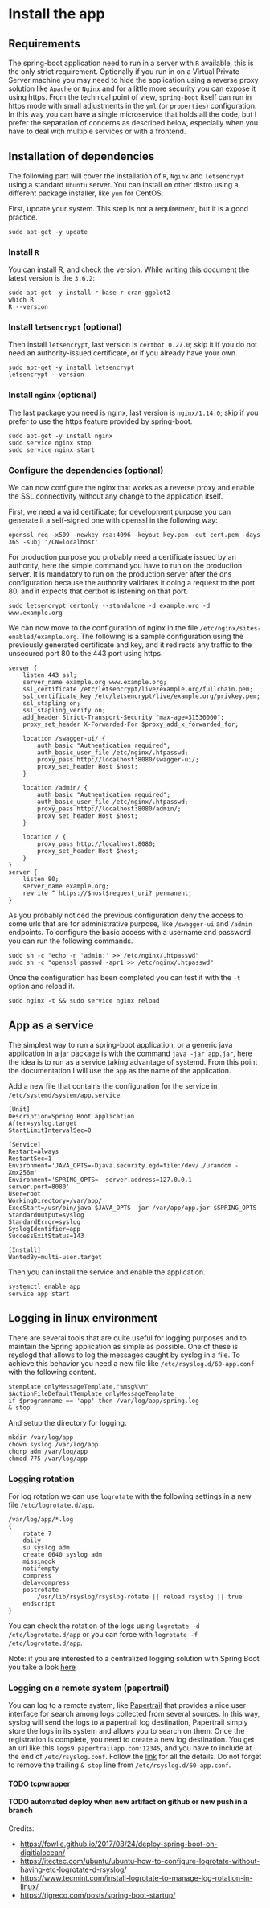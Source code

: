 
# Install the app

## Requirements

The spring-boot application need to run in a server with `R` available, this is the only strict requirement. Optionally if you run in on a Virtual Private Server machine you may need to hide the application using a reverse proxy solution like `Apache` or `Nginx` and for a little more security you can expose it using https. From the technical point of view, `spring-boot` itself can run in https mode with small adjustments in the `yml` (or `properties`) configuration. In this way you can have a single microservice that holds all the code, but I prefer the separation of concerns as described below, especially when you have to deal with multiple services or with a frontend.

## Installation of dependencies

The following part will cover the installation of `R`, `Nginx` and `letsencrypt` using a standard `Ubuntu` server. You can install on other distro using a different package installer, like `yum` for CentOS.

First, update your system. This step is not a requirement, but it is a good practice.

```
sudo apt-get -y update
```

### Install `R`

You can install R, and check the version. While writing this document the latest version is the `3.6.2`:

```
sudo apt-get -y install r-base r-cran-ggplot2
which R
R --version
```

### Install `letsencrypt` (optional)

Then install `letsencrypt`, last version is `certbot 0.27.0`; skip it if you do not need an authority-issued certificate, or if you already have your own.

```
sudo apt-get -y install letsencrypt
letsencrypt --version
```

### Install `nginx` (optional)

The last package you need is nginx, last version is `nginx/1.14.0`; skip if you prefer to use the https feature provided by spring-boot.

```
sudo apt-get -y install nginx
sudo service nginx stop
sudo service nginx start
```

### Configure the dependencies (optional)

We can now configure the nginx that works as a reverse proxy and enable the SSL connectivity without any change to the application itself.

First, we need a valid certificate; for development purpose you can generate it a self-signed one with openssl in the following way:

```
openssl req -x509 -newkey rsa:4096 -keyout key.pem -out cert.pem -days 365 -subj '/CN=localhost'
```

For production purpose you probably need a certificate issued by an authority, here the simple command you have to run on the production server. It is mandatory to run on the production server after the dns configuration because the authority validates it doing a request to the port 80, and it expects that certbot is listening on that port.

```
sudo letsencrypt certonly --standalone -d example.org -d www.example.org
```

We can now move to the configuration of nginx in the file `/etc/nginx/sites-enabled/example.org`. The following is a sample configuration using the previously generated certificate and key, and it redirects any traffic to the unsecured port 80 to the 443 port using https.

```
server {
    listen 443 ssl;
    server_name example.org www.example.org;
    ssl_certificate /etc/letsencrypt/live/example.org/fullchain.pem;
    ssl_certificate_key /etc/letsencrypt/live/example.org/privkey.pem;
    ssl_stapling on;
    ssl_stapling_verify on;
    add_header Strict-Transport-Security "max-age=31536000";
    proxy_set_header X-Forwarded-For $proxy_add_x_forwarded_for;
    
    location /swagger-ui/ {
        auth_basic "Authentication required";
        auth_basic_user_file /etc/nginx/.htpasswd;
        proxy_pass http://localhost:8080/swagger-ui/;
        proxy_set_header Host $host;
    }
	
    location /admin/ {
        auth_basic "Authentication required";
        auth_basic_user_file /etc/nginx/.htpasswd;
        proxy_pass http://localhost:8080/admin/;
        proxy_set_header Host $host;
    }
    
    location / {
        proxy_pass http://localhost:8080;
        proxy_set_header Host $host;
    }
}
server {
    listen 80;
    server_name example.org;
    rewrite ^ https://$host$request_uri? permanent;
}
```

As you probably noticed the previous configuration deny the access to some urls that are for administrative purpose, like `/swagger-ui` and `/admin` endpoints. To configure the basic access with a username and password you can run the following commands.

```
sudo sh -c "echo -n 'admin:' >> /etc/nginx/.htpasswd"
sudo sh -c "openssl passwd -apr1 >> /etc/nginx/.htpasswd"
```

Once the configuration has been completed you can test it with the `-t` option and reload it.

```
sudo nginx -t && sudo service nginx reload
```

## App as a service

The simplest way to run a spring-boot application, or a generic java application in a jar package is with the command `java -jar app.jar`, here the idea is to run as a service taking advantage of systemd. From this point the documentation I will use the `app` as the name of the application.

Add a new file that contains the configuration for the service in `/etc/systemd/system/app.service`.

```
[Unit]
Description=Spring Boot application
After=syslog.target
StartLimitIntervalSec=0

[Service]
Restart=always
RestartSec=1
Environment='JAVA_OPTS=-Djava.security.egd=file:/dev/./urandom -Xmx256m'
Environment='SPRING_OPTS=--server.address=127.0.0.1 --server.port=8080'
User=root
WorkingDirectory=/var/app/
ExecStart=/usr/bin/java $JAVA_OPTS -jar /var/app/app.jar $SPRING_OPTS
StandardOutput=syslog
StandardError=syslog
SyslogIdentifier=app
SuccessExitStatus=143

[Install]
WantedBy=multi-user.target
```

Then you can install the service and enable the application.

```
systemctl enable app
service app start
```

## Logging in linux environment

There are several tools that are quite useful for logging purposes and to maintain the Spring application as simple as possible. One of these is rsyslogd that allows to log the messages caught by syslog in a file. To achieve this behavior you need a new file like `/etc/rsyslog.d/60-app.conf` with the following content.

```
$template onlyMessageTemplate,"%msg%\n"
$ActionFileDefaultTemplate onlyMessageTemplate
if $programname == 'app' then /var/log/app/spring.log
& stop
```

And setup the directory for logging.

```
mkdir /var/log/app
chown syslog /var/log/app
chgrp adm /var/log/app
chmod 775 /var/log/app
```

### Logging rotation

For log rotation we can use `logrotate` with the following settings in a new file `/etc/logrotate.d/app`.

```
/var/log/app/*.log
{
    rotate 7
    daily
    su syslog adm
    create 0640 syslog adm 
    missingok
    notifempty
    compress
    delaycompress
    postrotate
        /usr/lib/rsyslog/rsyslog-rotate || reload rsyslog || true
    endscript
}
```

You can check the rotation of the logs using `logrotate -d /etc/logrotate.d/app` or you can force with `logrotate -f /etc/logrotate.d/app`.

Note: if you are interested to a centralized logging solution with Spring Boot you take a look [here](https://github.com/albertominetti/java-discovery)

### Logging on a remote system (papertrail)

You can log to a remote system, like [Papertrail](https://papertrailapp.com/) that provides a nice user interface for search among logs collected from several sources. In this way, syslog will send the logs to a papertrail log destination, Papertrail simply store the logs in its system and allows you to search on them. Once the registration is complete, you need to create a new log destination. You get an url like this `logs9.papertrailapp.com:12345`, and you have to include at the end of `/etc/rsyslog.conf`. Follow the [link](https://documentation.solarwinds.com/en/Success_Center/papertrail/Content/kb/configuration/configuring-remote-syslog-from-unixlinux-and-bsdos-x.htm) for all the details. Do not forget to remove the trailing `& stop` line from `/etc/rsyslog.d/60-app.conf`.

#### TODO tcpwrapper
#### TODO automated deploy when new artifact on github or new push in a branch

Credits:
* https://fowlie.github.io/2017/08/24/deploy-spring-boot-on-digitialocean/
* https://itectec.com/ubuntu/ubuntu-how-to-configure-logrotate-without-having-etc-logrotate-d-rsyslog/
* https://www.tecmint.com/install-logrotate-to-manage-log-rotation-in-linux/
* https://tjgreco.com/posts/spring-boot-startup/




